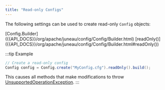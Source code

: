 ```yaml
---
title: "Read-only Configs"
---
```


The following settings can be used to create read-only `Config` objects:

<tree>
<java-class>[Config.Builder]({{API_DOCS}}/org/apache/juneau/config/Config/Builder.html)</java-class>
<node-1><java-method>[readOnly()]({{API_DOCS}}/org/apache/juneau/config/Config/Builder.html#readOnly())</java-method></node-1>
</tree>

:::tip Example
```java
// Create a read-only config
Config config = Config.create("MyConfig.cfg").readOnly().build();
```

This causes all methods that make modifications to throw [UnsupportedOperationException]({{API_DOCS}}/java/lang/UnsupportedOperationException.html).
:::